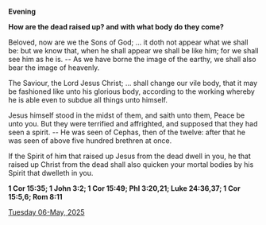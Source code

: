 **Evening**

**How are the dead raised up? and with what body do they come?**
 
Beloved, now are we the Sons of God; ... it doth not appear what we shall be: but we know that, when he shall appear we shall be like him; for we shall see him as he is. -- As we have borne the image of the earthy, we shall also bear the image of heavenly.
 
The Saviour, the Lord Jesus Christ; ... shall change our vile body, that it may be fashioned like unto his glorious body, according to the working whereby he is able even to subdue all things unto himself.
 
Jesus himself stood in the midst of them, and saith unto them, Peace be unto you. But they were terrified and affrighted, and supposed that they had seen a spirit. -- He was seen of Cephas, then of the twelve: after that he was seen of above five hundred brethren at once.
 
If the Spirit of him that raised up Jesus from the dead dwell in you, he that raised up Christ from the dead shall also quicken your mortal bodies by his Spirit that dwelleth in you.  

**1 Cor 15:35; 1 John 3:2; 1 Cor 15:49; Phl 3:20,21; Luke 24:36,37; 1 Cor 15:5,6; Rom 8:11**

[Tuesday 06-May, 2025](https://t.me/daily_light)

